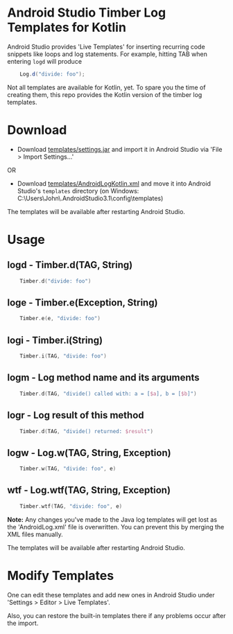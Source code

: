 # Android Studio Timber Log Templates for Kotlin

Android Studio provides 'Live Templates' for inserting recurring code snippets like loops and log statements. For example, hitting TAB when entering `logd` will produce

```java
    Log.d("divide: foo");
 ```
 
Not all templates are available for Kotlin, yet. To spare you the time of creating them, this repo provides the Kotlin version of the timber log templates.

# Download

* Download [templates/settings.jar](/templates/settings.jar) and import it in Android Studio via 'File > Import Settings...'

OR

* Download [templates/AndroidLogKotlin.xml](/templates/AndroidLogKotlin.xml) and move it into Android Studio's `templates` directory (on Windows: C:\Users\John\\.AndroidStudio3.1\config\templates)

The templates will be available after restarting Android Studio.

# Usage

## logd - Timber.d(TAG, String)

```kotlin
    Timber.d("divide: foo")
```
    
## loge - Timber.e(Exception, String)

```kotlin
    Timber.e(e, "divide: foo")
```

## logi - Timber.i(String)

```kotlin
    Timber.i(TAG, "divide: foo")
```

## logm - Log method name and its arguments

```kotlin
    Timber.d(TAG, "divide() called with: a = [$a], b = [$b]")
```

## logr - Log result of this method

```kotlin
    Timber.d(TAG, "divide() returned: $result")
```
    
## logw - Log.w(TAG, String, Exception)

```kotlin
    Timber.w(TAG, "divide: foo", e)
```
    
## wtf - Log.wtf(TAG, String, Exception)


```kotlin
    Timber.wtf(TAG, "divide: foo", e)
```

**Note:** Any changes you've made to the Java log templates will get lost as the 'AndroidLog.xml' file is overwritten. You can prevent this by merging the XML files manually.

The templates will be available after restarting Android Studio.

# Modify Templates

One can edit these templates and add new ones in Android Studio under 'Settings > Editor > Live Templates'.

Also, you can restore the built-in templates there if any problems occur after the import.
